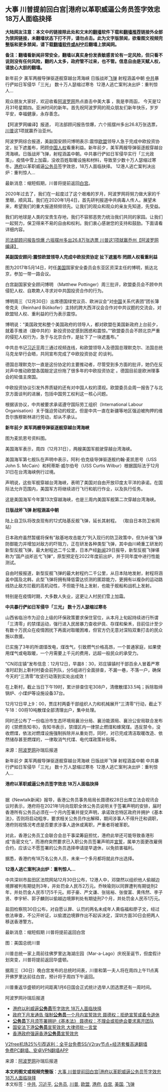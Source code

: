  <h2>大事 川普提前回白宫|港府以革职威逼公务员签字效忠 18万人面临抉择</h2> <p class="notice"><b>大陆网友注意：本文中的链接除此处和文末的<a href="https://github.com/bannedbook/fanqiang" >翻墙</a>软件下载和<a href="https://github.com/killgcd/justmysocks/blob/master/README.md">翻墙推荐</a>链接外全部为禁网链接，未翻墙状态下打不开，请勿点击。此为文字版禁闻，欲看图文视频完整版和更多禁闻，请下载<a href="https://github.com/bannedbook/fanqiang">翻墙软件或APP</a>后翻墙上禁闻网。</p><p>备注：翻墙看新闻非常安全，翻墙以真实身份发表敏感言论有一定风险，但只看不说则没有任何风险，翻的人太多，政府管不过来，也不管。信息自由是天赋人权，请放心大胆的翻墙。</b></p>  <div class="entry"> <p id="summary">新年前夕 美军两艘导弹驱逐舰穿越台湾海峡 日版战斧<a href="https://www.bannedbook.org/bnews/tag/%e9%a3%9e%e5%bc%b9/" class="st_tag internal_tag" rel="tag" title="标签 飞弹 下的日志">飞弹</a> 射程涵盖中朝 <a href="https://www.bannedbook.org/bnews/tag/%e4%b8%ad%e5%85%b1/" class="st_tag internal_tag" rel="tag" title="标签 中共 下的日志">中共</a>暴行俨如日军侵华「三光」 数十万人瑟缩过寒冬  12港人逃亡案判决出炉：重判惊人… </p> <p>观众朋友大家好，欢迎收看<span class='wp_keywordlink_affiliate'><a href="https://www.aboluowang.com/" title="阿波罗网" target="_blank">阿波罗网</a></span>热点直击中美大事 ，我是李雨函， 今天是12月31号星期四。亚洲时间的新年。首先祝阿波罗网的观众朋友们新年快乐，岁岁平安，幸福健康，永存善念。</p> <p>【阿波罗网编译】报道， 司法部顾问报告惊爆，六个摇摆州多出26.8万张选票，<a href="https://www.bannedbook.org/bnews/tag/%e5%b7%9d%e6%99%ae/" class="st_tag internal_tag" rel="tag" title="标签 川普 下的日志">川普</a>这1项就赢乔治亚州。</p> <p>阿波罗网综合报道，美副国安顾问博明表示:震惊<a href="https://www.bannedbook.org/bnews/tag/%e6%ac%a7%e7%9b%9f/" class="st_tag internal_tag" rel="tag" title="标签 欧盟 下的日志">欧盟</a>领导人急于完成中欧投资协定，扯下遮羞布，罔顾<span class='wp_keywordlink'><a href="https://www.bannedbook.org/forum20/" title="中国人权论坛" target="_blank">中国人权</a></span>看重利益。新年前夕，美军两艘导弹驱逐舰穿越台湾海峡。日版战斧飞弹，射程涵盖中朝。中共暴行俨如日军侵华实行「三光政策」，疫情中雪上加霜，没收百姓取暖设施和材料，导致至少数十万人瑟缩过寒冬。<a href="https://www.bannedbook.org/bnews/tag/%E6%B8%AF%E5%BA%9C/" class="st_tag internal_tag" rel="tag" title="标签 港府 下的日志">港府</a>以革职威逼<a href="https://www.bannedbook.org/bnews/tag/%e5%85%ac%e5%8a%a1%e5%91%98/" class="st_tag internal_tag" rel="tag" title="标签 公务员 下的日志">公务员</a>签字效忠，18万人面临抉择。 12港人逃亡案判决出炉：重判惊人…</p> <p>最新消息：缩短假期，川普将提前返回<a href="https://www.bannedbook.org/bnews/tag/%e7%99%bd%e5%ae%ab/" class="st_tag internal_tag" rel="tag" title="标签 白宫 下的日志">白宫</a>。</p> <p>2020年过去了，我们在一起度过了这个艰难的岁月，阿波罗网将努力做大家的千里眼，顺风耳。我们在2020年1月4日，首先研判报道中共病毒人传人。展望未来，希望我们的重大报道频频领先。让我们的观众和观众的亲友先知道，先受益。</p> <p>我们的地球是人类的宝贵生存地，我们不容邪恶势力统治我们共同的家园。让我们一起努力，保卫得来不易的自由和权利。我们衷心感谢您的支持和鼓励。下面请看详细内容。</p> <p><a href="https://www.aboluowang.com/2021/0101/1540384.html" target="_blank">司法部顾问报告惊爆 六摇摆州多出26.8万张选票 川普这1项就赢乔州【阿波罗网编译】</a></p> <p><strong>美副国安顾问:震惊欧盟领导人完成中欧投资协定 扯下遮羞布 罔顾人权看重利益</strong></p> <p>图为2017年5月14日，时任<a href="https://www.bannedbook.org/bnews/tag/%e7%be%8e%e5%9b%bd/" class="st_tag internal_tag" rel="tag" title="标签 美国 下的日志">美国</a>国家安全委员会东亚区资深主任的博明，抵达北京，参加一带一路会议。</p> <p>白宫副国家安全顾问博明 （Matthew Pottinger）周三批评，欧盟委员会不顾中共侵犯人权、自欺欺人寻求对中共国投资合作的行为。</p> <p>博明周三（12月30日）出席德国绿党议员、欧洲议会“对<span class='wp_keywordlink_affiliate'><a href="https://www.bannedbook.org/" title="中国" target="_blank">中国</a></span>关系代表团”团长簿帝克夫（Reinhard Bütikofer）主持的跨大西洋议会合作对中共议题的交流会，对欧盟轻人权、重利益的行为表示震惊。</p>  <p>博明说：“美国政党和整个美国政府的领导人，都对欧盟在美国新政府上台前夕，就着手推进（跟中共的）新投资协定感到困惑和震惊。”“欧盟委员会不顾北京严重的侵犯人权行为，急于与北京合作，是扯下了一块遮羞布。”</p> <p>中共总书记<a href="https://www.bannedbook.org/bnews/tag/%e4%b9%a0%e8%bf%91%e5%b9%b3/" class="st_tag internal_tag" rel="tag" title="标签 习近平 下的日志">习近平</a>周三通过视频连线，和欧盟领导人及德国总理默克尔、法国总统马克龙举行会晤，共同宣布完成了中欧投资协定 的谈判。</p> <p>德国总理默克尔一直是这份协定的主要推动者，尽管受到多方面的批评，她仍在反对声中推动欧盟各国敲定这份拖了很多年的中欧投资协定 。德国目前是欧洲理事会的轮值主席国。</p> <p>中欧投资协议引发外界质疑的还有对中国人权的漠视。欧盟委员会周一报告了与北京方面谈判的进展，包括中国劳工权利这一核心问题。</p> <p>根据该协议，中共被要求承诺遵守国际劳工组织（International Labour Organisation）关于强迫劳动的规定。但是中共一直在新疆等地区强迫被拘押的维吾尔族穆斯林进行劳动，却从不承认。</p> <p><strong>新年前夕 美军两艘导弹驱逐舰穿越台湾海峡</strong></p> <p>图为麦凯恩号资料图。</p> <p>美国海军表示，周四（12月31日），两艘美国军舰驶穿越台湾海峡。</p> <p>美国海军第七舰队在声明中表示，阿利·伯克级导弹驱逐舰约翰·麦凯恩号（USS John S. McCain）和柯蒂斯·威尔伯号（USS Curtis Wilbur）根据国际法于12月31日在台湾海峡例行过境。</p> <p>声明说，这些军舰穿越台湾海峡，表明了美国对自由开放印度太平洋的承诺。在国际法允许范围内，美国军方将继续进行飞行和航行作业，以及执行任务。</p> <p>这是美国海军今年第13次穿越海峡，也是三周内美国军舰第二次穿越台湾海峡。</p> <p><strong>日版战斧飞弹 射程涵盖中朝</strong></p>  <p>陆上自卫队将改良现有的12式陆基反舰飞弹，延长其射程。 （取自日本防卫省网站）</p> <p>日本政府虽然暂缓将保有&#8221;敌基地攻击能力&#8221;列入现行的防卫政策中，但为补强飞弹防御能力并增加对敌方的吓阻力，正在研发各种类型飞弹，其中由川崎重工研发的新型反舰飞弹，最大射程达二千公里，日本产经<span class='wp_keywordlink_affiliate'><a href="https://www.bannedbook.org/" title="新闻">新闻</a></span>29日报导，新型反舰飞弹堪称为&#8221;国产战斧巡弋飞弹&#8221;，原型预定在2022年度前出炉，并于同年度中进行性能测试。</p> <p>自由时报报道，新型反舰飞弹的最大射程约二千公里，从日本陆地发射，射程将涵盖中国及北韩，此型飞弹将拥有降低雷达侦测的匿踪能力，更拥有以複杂的运动路线防止敌方拦截的高机动性，不但能于陆上发射，也能于舰船和战机上发射。</p> <p>特别是在疫情时期，大多数人失业，这更让人村民们雪上加霜。</p> <p><strong>中共暴行俨如日军侵华「三光」 数十万人瑟缩过寒冬&nbsp;</strong></p> <p>山西省临汾市为迎合上级的环保政策要求保住官位，从本月上旬起持续进行所谓「三清零」的禁煤运动，强行进入民居暴力查收炉具、存煤和柴禾，目前估计至少有数十万民众在疫情困扰下再面对取暖困难，但官方仍无意对深陷双重打击的民众施以救援。</p> <p>已实施了3年的所谓煤改电，煤改气，引致燃气价格高昂，一个普通家庭，如果使用煤气或电取暖，一个月需要上千元的费用，远超一般民众的承受力。</p> <p>“CN邓庄镇”发布信息：12月12日，早晨8：30，邓庄镇镇村干部百余人冒着严寒准时赶到上靳村村委会前列队，分5组进行全面排查，不漏一巷，不落一户，确保今天的“三清零”攻坚行动落到实处出成效！</p> <p>在上靳村，截止当日下午19时，累计排查住宅308户，清缴散煤33.5吨；拆除取缔锅炉、小煤炉等设施设备37台。</p> <p>12月12日早上9：00，贾庄村两委干部组织人力和机械展开“三清零”行动，截止下午18：00将10吨散煤全部清理出户，集中处理。</p> <p>同时还公布了一份临汾市生态环境局襄汾分局、襄汾能源局、襄汾公安局联合发布的《禁燃告知书》，告知书表示，禁煤区内一律禁止燃煤和蜂窝煤。违反禁令，没收燃煤，依法对燃煤设施强制拆除并从重处罚，同时，对已完成清洁取暖改造、依然储存甚至燃煤的，一律取消气代煤、电代煤政策补贴等。</p> <p> 来源：<a href="https://www.aboluowang.com/2021/0101/1540394.html" target="_blank">阿波罗网</a>孙瑞后报道 </p>  <p id="summary">新年前夕 美军两艘导弹驱逐舰穿越台湾海峡 日版战斧飞弹 射程涵盖中朝 中共暴行俨如日军侵华「三光」 数十万人瑟缩过寒冬  12港人逃亡案判决出炉：重判惊人… </p> <p><strong>港府以革职威逼公务员签字效忠 18万人面临抉择</strong></p> <p><br />据《Newtalk新闻》报导，香港公务员事务局局长聂德权28日出席立法会视讯会议时表示，港府将在2021年1月向现职全体公务员说明关于签署声明的安排，届时香港所有公务员必须在一个月内签署并提交声明，承诺效忠特区政府并拥护《基本法》，否则将启动程序，要求相关公务员作出解释，期间涉事人不得升迁和调职，港府则视情况考虑是否要求涉事人退休或离职，严重者将被革职。</p> <p>对此，香港公务员工会联合会总干事梁筹庭担忧，港府此举还可能导致香港形成“告密文化”，而港府突然要求已入职公务员签署声明并<span class='wp_keywordlink'><a href="https://www.bannedbook.org/forum5/topic17.html" title="宣誓与预言" target="_blank">宣誓</a></span>，属单方面更改雇佣合约，应该让不愿签署的公务员选择申请提早退休，以免损害福利。</p> <p>据悉，香港约有18万名公务人员，未来一个多月都将就此作出选择。</p> <p><strong>12港人逃亡案判决出炉：重判惊人…</strong></p> <p>中共深圳市盐田区法院网站12月30日公布，12港人中，邓棨然以组织他人偷越边境罪被判有期徒刑3年，并处罚金人民币2万元。乔映瑜则以同罪遭判有期徒刑2年，并处罚金人民币1万5千元。郑子豪、严文谦、张铭裕、张俊富、黄伟然、李子贤、李宇轩、郭子麟则以偷越边境罪判处有期徒刑7个月，并处罚金人民币1万元。</p> <p>盐田检察院30日公布，对自愿认罪、认罚的两名未成年人黄临福和廖子文，经过依法审查，不公开听证，以偷渡边境罪作出不起诉决定，深圳方面30日会把两人移送香港警方。</p> <p>最新消息：缩短假期 川普将提前返回白宫</p> <figure></figure> <p>图：美国总统川普</p> <p>川普总统一家上周前往佛罗里达海湖庄园（Mar-a-Lago）庆祝圣诞节，但度假计划突变，川普将提前返回华盛顿。</p> <p>据周三（30日）晚白宫发布的总统时间表，川普和第一夫人将在周四上午11点离开佛罗里达前往白宫，预计将于周四下午返回。</p>  <p>川普重返华盛顿的时间距离1月6日国会正式统计选举人团选票还有一周时间。</p> <p>阿波罗网孙瑞后报道</p> <ul class='op-related-articles' title='相关阅读'> <li><a href='https://www.bannedbook.org/bnews/comments/20201229/1457162.html' target='_blank'>港府以利威逼<b>公务员</b>签字效忠 18万人面临抉择</a></li> <li><a href='https://www.bannedbook.org/bnews/comments/20201229/1456737.html' target='_blank'>政府下月发通告 强制<b>公务员</b>一个月内宣誓效忠 聂德权：拒绝宣誓或着令退休</a></li> <li><a href='https://www.bannedbook.org/bnews/headline/20201228/1456645.html' target='_blank'><b>公务员</b>下月须签署拥护《基本法》 聂德权：不理会或拒绝会要求离开团队</a></li> <li><a href='https://www.bannedbook.org/bnews/cnnews/hknews/20201220/1451477.html' target='_blank'>国安法下港<b>公务员</b>宣誓效忠 大律师批一言堂</a></li> <li><a href='https://www.bannedbook.org/bnews/ssgc/20201216/1449072.html' target='_blank'>香港政府强逼香港<b>公务员</b>宣誓效忠</a></li> </ul> <p class="texttj"> <a href="https://www.bannedbook.org/forum23/topic22702.html" target="_blank">V2free机场25%引荐返利：全平台免费SS/V2ray节点+经济套餐高速翻墙</a><br/> <a href="https://github.com/bannedbook/fanqiang/wiki/%E7%A6%81%E9%97%BB%E7%BD%91%E5%AE%89%E5%8D%93%E7%BF%BB%E5%A2%99%E6%96%B0%E9%97%BBAPP" target="_blank">免费PC翻墙、安卓VPN翻墙APP</a></p><p> 来源：<a href="https://www.aboluowang.com/2021/0101/1540394.html" target="_blank">阿波罗网</a>孙瑞后报道 </p><a name='sharetosocial'></a>       <div><b>本文的图文或视频完整版</b>：<a href='https://www.bannedbook.org/bnews/cbnews/20210101/1458776.html'>大事 川普提前回白宫|港府以革职威逼公务员签字效忠 18万人面临抉择</a></div>  </div><!--END ENTRY--> <div class="postfooter"> <div>本文标签：<a href="https://www.bannedbook.org/bnews/tag/%e4%b8%ad%e5%85%b1/" rel="tag">中共</a>, <a href="https://www.bannedbook.org/bnews/tag/%e4%b9%a0%e8%bf%91%e5%b9%b3/" rel="tag">习近平</a>, <a href="https://www.bannedbook.org/bnews/tag/%e5%85%ac%e5%8a%a1%e5%91%98/" rel="tag">公务员</a>, <a href="https://www.bannedbook.org/bnews/tag/%e5%b7%9d%e6%99%ae/" rel="tag">川普</a>, <a href="https://www.bannedbook.org/bnews/tag/%e6%ac%a7%e7%9b%9f/" rel="tag">欧盟</a>, <a href="https://www.bannedbook.org/bnews/tag/%E6%B8%AF%E5%BA%9C/" rel="tag">港府</a>, <a href="https://www.bannedbook.org/bnews/tag/%e7%99%bd%e5%ae%ab/" rel="tag">白宫</a>, <a href="https://www.bannedbook.org/bnews/tag/%e7%be%8e%e5%9b%bd/" rel="tag">美国</a>, <a href="https://www.bannedbook.org/bnews/tag/%e9%a3%9e%e5%bc%b9/" rel="tag">飞弹</a></div>  </div><!--END POSTFOOTER--> 